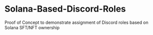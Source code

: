 # Solana-Based-Discord-Roles
Proof of Concept to demonstrate assignment of Discord roles based on Solana SFT/NFT ownership
